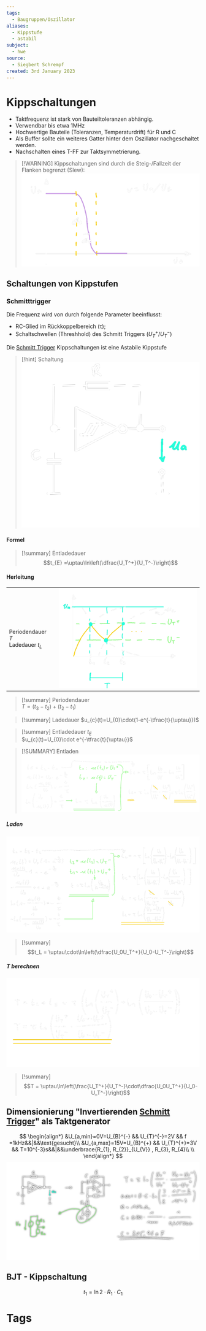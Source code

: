```yaml
---
tags:
  - Baugruppen/Oszillator
aliases:
  - Kippstufe
  - astabil
subject:
  - hwe
source:
  - Siegbert Schrempf
created: 3rd January 2023
---
```


# Kippschaltungen

- Taktfrequenz ist stark von Bauteiltoleranzen abhängig.
- Verwendbar bis etwa 1MHz
- Hochwertige Bauteile (Toleranzen, Temperaturdrift) für R und C
- Als Buffer sollte ein weiteres Gatter hinter dem Oszillator nachgeschaltet werden.
- Nachschalten eines T-FF zur Taktsymmetrierung.

> [!WARNING] Kippschaltungen sind durch die Steig-/Fallzeit der Flanken begrenzt (Slew):  
> ![500](../assets/Kippschalter-slew.png)

## Schaltungen von Kippstufen

### Schmitttrigger

Die Frequenz wird von durch folgende Parameter beeinflusst:
- RC-Glied im Rückkoppelbereich ($\uptau$);
- Schaltschwellen (Threshhold) des Schmitt Triggers ($U_{T}^{+} / U_{T}^{-}$)

Die [Schmitt Trigger](../Schmitt%20Trigger.md) Kippschaltungen ist eine Astabile Kippstufe

> [!hint] Schaltung  
> ![300](../assets/ST-Kippschalter.png)

#### Formel

> [!summary] Entladedauer
> $$t_{E} =\uptau\ln\left(\dfrac{U_T^+}{U_T^-}\right)$$


#### Herleitung

|                              |     |                               |
| ---------------------------- | --- | ----------------------------- |
| Periodendauer $T$ <br> Ladedauer $t_L$ <br>  |     | ![500](../assets/ST-Diag.png) | 


> [!summary] Periodendauer   
> $T=(t_{3}-t_{2})+(t_{2}-t_{1})$

> [!summary] Ladedauer 
> $u_{c}(t)=U_{0}\cdot(1-e^{-\tfrac{t}{\uptau}})$

> [!summary] Entladedauer $t_E$  
> $u_{c}(t)=U_{0}\cdot e^{-\tfrac{t}{\uptau}}$


> [!SUMMARY] Entladen
> ![herl_te](../assets/herl_te.png)

##### Laden

![Herl_tl](../assets/Herl_tl.png)

 > [!summary] $$t_L = \uptau\cdot\ln\left(\dfrac{U_0U_T^+}{U_0-U_T^-}\right)$$

##### $T$ berechnen

![herl_T|550](../assets/herl_T.png)
 > [!summary] $$T = \uptau\ln\left(\frac{U_T^+}{U_T^-}\cdot\dfrac{U_0U_T^+}{U_0-U_T^-}\right)$$

## Dimensionierung "Invertierenden [Schmitt Trigger](../Schmitt%20Trigger.md)" als Taktgenerator

$$
\begin{align*}
&U_{a,min}=0V=U_{B}^{-} && U_{T}^{-}=2V && f =1kHz&&|&&\text{gesucht}\\
&U_{a,max}=15V=U_{B}^{+} && U_{T}^{+}=3V && T=10^{-3}s&&|&&\underbrace{R_{1}, R_{2}}_{U_{V}} , R_{3}, R_{4}\\
\\
\end{align*}
$$
![invST-calc1](../assets/invST-calc1.png)

## BJT - Kippschaltung

$$
t_{1}=\ln 2 \cdot R_{1}\cdot C_{1}
$$

# Tags